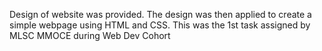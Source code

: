 Design of website was provided. The design was then applied to create a simple webpage using HTML and CSS. This was the 1st task assigned by MLSC MMOCE during Web Dev Cohort
